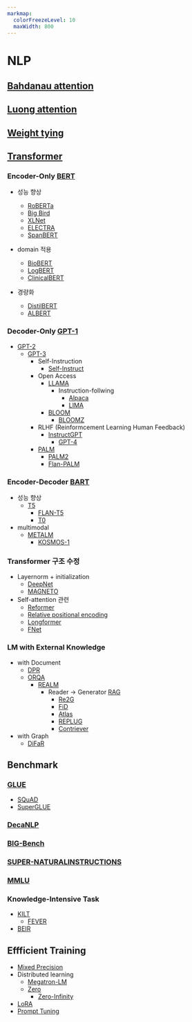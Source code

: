 ```yaml
---
markmap:
  colorFreezeLevel: 10
  maxWidth: 800
---
```

# NLP

## [Bahdanau attention](https://arxiv.org/abs/1409.0473)

## [Luong attention](https://arxiv.org/abs/1508.04025)

## [Weight tying](https://arxiv.org/abs/1608.05859)

## [Transformer](https://arxiv.org/abs/1706.03762)

### Encoder-Only [BERT](https://arxiv.org/abs/1810.04805)
- 성능 향상
  - [RoBERTa](https://arxiv.org/abs/1907.11692)
  - [Big Bird](https://arxiv.org/abs/2007.14062)
  - [XLNet](https://arxiv.org/abs/1906.08237)
  - [ELECTRA](https://arxiv.org/abs/2003.10555)
  - [SpanBERT](https://arxiv.org/abs/1907.10529)

- domain 적용
  - [BioBERT](https://arxiv.org/abs/1901.08746)
  - [LogBERT](https://arxiv.org/abs/2103.04475)
  - [ClinicalBERT](https://arxiv.org/abs/1904.05342)

- 경량화
  - [DistilBERT](https://arxiv.org/abs/1910.01108)
  - [ALBERT](https://arxiv.org/abs/1909.11942)


### Decoder-Only [GPT-1](https://openai.com/research/language-unsupervised)
- [GPT-2](https://d4mucfpksywv.cloudfront.net/better-language-models/language-models.pdf)
  - [GPT-3](https://arxiv.org/abs/2005.14165)
    - Self-Instruction
      - [Self-Instruct](https://arxiv.org/abs/2212.10560)
    - Open Access
      - [LLAMA](https://arxiv.org/abs/2302.13971)
        - Instruction-follwing
          - [Alpaca](https://crfm.stanford.edu/2023/03/13/alpaca.html)
          - [LIMA](https://arxiv.org/abs/2305.11206)
      - [BLOOM](https://arxiv.org/abs/2211.05100)
        - [BLOOMZ](https://arxiv.org/abs/2211.01786)
    - RLHF (Reinformcement Learning Human Feedback)
      - [InstructGPT](https://arxiv.org/abs/2203.02155)
        - [GPT-4](https://arxiv.org/abs/2303.08774)
    - [PALM](https://arxiv.org/abs/2204.02311)
      - [PALM2](https://ai.google/static/documents/palm2techreport.pdf)
      - [Flan-PALM](https://arxiv.org/abs/2210.11416)

### Encoder-Decoder [BART](https://arxiv.org/abs/1910.13461)
- 성능 향상
  - [T5](https://arxiv.org/abs/1910.10683)
    - [FLAN-T5](https://arxiv.org/abs/2210.11416)
    - [T0](https://arxiv.org/abs/2110.08207)
- multimodal
  - [METALM](https://arxiv.org/abs/2206.06336)
    - [KOSMOS-1](https://arxiv.org/abs/2302.14045)

### Transformer 구조 수정
- Layernorm + initialization
  - [DeepNet](https://arxiv.org/abs/2203.00555)
  - [MAGNETO](https://arxiv.org/abs/2210.06423)
- Self-attention 관련
  - [Reformer](https://arxiv.org/abs/2001.04451)
  - [Relative positional encoding](https://arxiv.org/abs/1803.02155)
  - [Longformer](https://arxiv.org/abs/2004.05150)
  - [FNet](https://arxiv.org/abs/2105.03824)

### LM with External Knowledge
- with Document
  - [DPR](https://arxiv.org/abs/2004.04906)
  - [ORQA](https://arxiv.org/abs/2108.13817)
    - [REALM](https://arxiv.org/abs/2002.08909)
      - Reader -> Generator [RAG](https://arxiv.org/abs/2005.11401)
        - [Re2G](https://arxiv.org/abs/2207.06300)
        - [FiD](https://arxiv.org/abs/2007.01282)
        - [Atlas](https://arxiv.org/abs/2208.03299)
        - [REPLUG](https://arxiv.org/abs/2301.12652)
        - [Contriever](https://arxiv.org/abs/2112.09118)
- with Graph
  - [DiFaR](https://arxiv.org/abs/2305.12416)



## Benchmark
### [GLUE](https://arxiv.org/abs/1804.07461)
- [SQuAD](https://arxiv.org/abs/1606.05250)
- [SuperGLUE](https://arxiv.org/abs/1905.00537)

### [DecaNLP](https://arxiv.org/abs/1806.08730)

### [BIG-Bench](https://arxiv.org/abs/2206.04615)

### [SUPER-NATURALINSTRUCTIONS](https://arxiv.org/abs/2204.07705)

### [MMLU](https://arxiv.org/abs/2009.03300)

### Knowledge-Intensive Task 
  - [KILT](https://arxiv.org/abs/2009.02252)
    - [FEVER](https://arxiv.org/abs/1803.05355)
  - [BEIR](https://arxiv.org/abs/2104.08663)


## Effficient Training
- [Mixed Precision](https://arxiv.org/abs/1710.03740)
- Distributed learning
  - [Megatron-LM](https://arxiv.org/abs/1909.08053)
  - [Zero](https://arxiv.org/abs/1910.02054)
    - [Zero-Infinity](https://arxiv.org/abs/2104.07857)
- [LoRA](https://arxiv.org/abs/2106.09685)
- [Prompt Tuning](https://arxiv.org/abs/2104.08691)